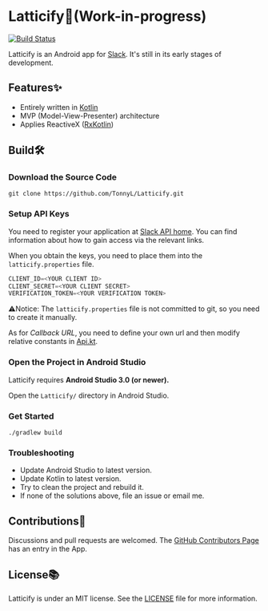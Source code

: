 # Latticify💬(Work-in-progress)
[![Build Status](https://travis-ci.org/TonnyL/Latticify.svg?branch=master)](https://travis-ci.org/TonnyL/Latticify)

Latticify is an Android app for [Slack](https://slack.com/). It's still in its early stages of development.

## Features✨
+ Entirely written in [Kotlin](https://kotlinlang.org/)
+ MVP (Model-View-Presenter) architecture
+ Applies ReactiveX ([RxKotlin](https://github.com/ReactiveX/RxKotlin))

## Build🛠
### Download the Source Code
```shell
git clone https://github.com/TonnyL/Latticify.git
```

### Setup API Keys
You need to register your application at [Slack API home](https://api.slack.com/). You can find information about how to gain access via the relevant links.

When you obtain the keys, you need to place them into the `latticify.properties` file.

```java
CLIENT_ID=<YOUR CLIENT ID>
CLIENT_SECRET=<YOUR CLIENT SECRET>
VERIFICATION_TOKEN=<YOUR VERIFICATION TOKEN>
```

⚠️Notice: The `latticify.properties` file is not committed to git, so you need to create it manually.

As for *Callback URL*, you need to define your own url and then modify relative constants in [Api.kt](./mobile/src/main/java/io/github/tonnyl/latticify/retrofit/Api.kt).

### Open the Project in Android Studio
Latticify requires **Android Studio 3.0 (or newer).**

Open the `Latticify/` directory in Android Studio.

### Get Started
```shell
./gradlew build
```

### Troubleshooting
+ Update Android Studio to latest version.
+ Update Kotlin to latest version.
+ Try to clean the project and rebuild it.
+ If none of the solutions above, file an issue or email me.

## Contributions💪
Discussions and pull requests are welcomed. The [GitHub Contributors Page](https://github.com/TonnyL/Latticify/graphs/contributors) has an entry in the App.

## License📚
Latticify is under an MIT license. See the [LICENSE](LICENSE) file for more information.
